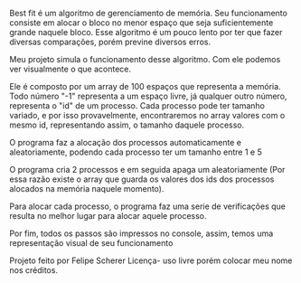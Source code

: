 Best fit é um algoritmo de gerenciamento de memória. Seu funcionamento consiste em alocar o bloco no menor espaço que seja suficientemente grande naquele bloco. Esse algoritmo é um pouco lento por ter que fazer diversas comparações, porém previne diversos erros.

Meu projeto simula o funcionamento desse algoritmo. Com ele podemos ver visualmente o que acontece.

Ele é composto por um array de 100 espaços que representa a memória. Todo número "-1" representa a um espaço livre, já qualquer outro número, representa o "id" de um processo. Cada processo pode ter tamanho variado, e por isso provavelmente, encontraremos no array valores com o mesmo id, representando assim, o tamanho daquele processo.

O programa faz a alocação dos processos automaticamente e aleatoriamente, podendo cada processo ter um tamanho entre 1 e 5

O  programa cria 2 processos e em seguida apaga um aleatoriamente (Por essa razão existe o array que guarda os valores dos ids dos processos alocados na memória naquele momento).

Para alocar cada processo, o programa faz uma serie de verificações que resulta no melhor lugar para alocar aquele processo.

Por fim, todos os passos são impressos no console, assim, temos uma representação visual de seu funcionamento

Projeto feito por Felipe Scherer
Licença- uso livre porém colocar meu nome nos créditos.
